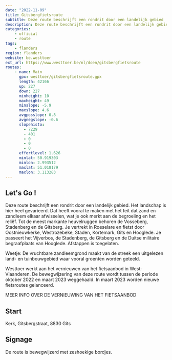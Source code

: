 ```yaml
---
date: "2022-11-09"
title: Gitsbergfietsroute
subtitle: Deze route beschrijft een rondrit door een landelijk gebied
description: Deze route beschrijft een rondrit door een landelijk gebied
categories:
    - official
    - route
tags:
    - flanders
region: flanders
website: be.westtoer
ext_url: https://www.westtoer.be/nl/doen/gitsbergfietsroute
routes:
    - name: Main
      gpx: westtoer/gitsbergfietsroute.gpx
      length: 42166
      up: 227
      down: 227
      minheight: 10
      maxheight: 49
      minslope: -5.9
      maxslope: 4.6
      avgposslope: 0.8
      avgnegslope: -0.6
      slopehisto:
        - 7229
        - 401
        - 0
        - 0
        - 0
      effortlevel: 1.626
      minlat: 50.919303
      minlon: 2.993512
      maxlat: 51.018179
      maxlon: 3.113283
---
```


## Let's Go ! 

Deze route beschrijft een rondrit door een landelijk gebied. Het landschap is hier heel gevarieerd. Dat heeft vooral te maken met het feit dat zand en zandleem elkaar afwisselen, wat je ook merkt aan de begroeiing en het reliëf. Tot de meest markante heuvelruggen behoren de Vosseberg, Stadenberg en de Gitsberg. Je vertrekt in Roeselare en fietst door Oostnieuwkerke, Westrozebeke, Staden, Kortemark, Gits en Hooglede. Je passeert het Vijverbos, de Stadenberg, de Gitsberg en de Duitse militaire begraafplaats van Hooglede. Afstappen is toegelaten.

Weetje: De vruchtbare zandleemgrond maakt van de streek een uitgelezen land- en tuinbouwgebied waar vooral groenten worden geteeld.

Westtoer werkt aan het vernieuwen van het fietsaanbod in West-Vlaanderen. De bewegwijzering van deze route wordt tussen de periode oktober 2022 en maart 2023 weggehaald. In maart 2023 worden nieuwe fietsroutes gelanceerd.

MEER INFO OVER DE VERNIEUWING VAN HET FIETSAANBOD

## Start

Kerk, Gitsbergstraat, 8830 Gits

## Signage

De route is bewegwijzerd met zeshoekige bordjes.
